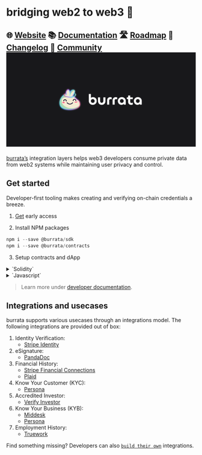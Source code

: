 # bridging web2 to web3 🧀
🌐 [Website](https://www.burrata.xyz) 📚 [Documentation](https://docs.burrata.xyz)  🛣 [Roadmap](https://github.com/orgs/burrata-labs/projects/3)  📝 [Changelog](https://docs.burrata.xyz/changelog) 💬 [Community](https://t.me/+vvN1naUaBbZlMDgx)
![](https://raw.githubusercontent.com/burrata-labs/.github/main/assets/gh-banner.png)
---
[burrata’s](https://www.burrata.xyz) integration layers helps web3 developers consume private data from web2 systems while maintaining user privacy and control.


## Get started

Developer-first tooling makes creating and verifying on-chain credentials a breeze.

1. [Get](https://www.burrata.xyz) early access

2. Install NPM packages

```js
npm i --save @burrata/sdk
npm i --save @burrata/contracts
```

3. Setup contracts and dApp

<details>
<summary>`Solidity`</summary>

```solidity
import "@burrata/contracts/deployment/testnet.sol";

function your_function(bytes calldata burrataData) {
  BurrataClaims.check(
    keccak256("soulnoun.cip"),
    burrataData
  );
}
```
</details>

<details>
<summary>`Javascript`</summary>

```js
import { initialize as burrataInit } from '@burrata/sdk.ethers';
import { useState, useCallback } from 'react';

const BURRATA_ENV = process.env.REACT_APP_BURRATA_ENV;

export const useBurrata = () => {
    const [connected, setConnected] = useState(false);

    const connectBurrata: (account: string, signer: any) => Promise<any> = useCallback(
    async (account: string, signer: any) => {
        try {
        const res = await burrataInit({
            account,
            provider: signer.provider,
            info: {
            name: 'SoulNoun',
            logoUrl: 'https://openseauserdata.com/files/605b971d4feefc10a91ce4d1f0cfcd8f.svg',
            },
            environment: BURRATA_ENV,
        });

        setConnected(true);
        return res;
        } catch (error) {
        return error;
        }
    },
    [],
    );

    return [connected, connectBurrata];
};
```

</details>

> Learn more under [developer documentation](https://docs.burrata.xyz).

## Integrations and usecases

burrata supports various usecases through an integrations model. The following integrations are provided out of box:

1. Identity Verification:
    - [Stripe Identity](https://docs.burrata.xyz)
2. eSignature:
    - [PandaDoc](https://docs.burrata.xyz)
3.  Financial History:
    - [Stripe Financial Connections](https://docs.burrata.xyz)
    - [Plaid](https://docs.burrata.xyz)
4. Know Your Customer (KYC):
    - [Persona](https://docs.burrata.xyz)
5. Accredited Investor:
    - [Verify Investor](https://docs.burrata.xyz)
6. Know Your Business (KYB):
    - [Middesk](https://docs.burrata.xyz)
    - [Persona](https://docs.burrata.xyz)
7. Employment History:
    - [Truework](https://docs.burrata.xyz)

Find something missing? Developers can also [`build their own`](https://docs.burrata.xyz) integrations.


